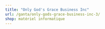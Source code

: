 ```yaml
---
title: "Only God's Grace Business Inc"
url: /ganta/only-gods-grace-business-inc-3/
shop: matériel informatique
---
```

